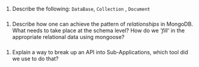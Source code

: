 1.  Describe the following: `DataBase`, `Collection` , `Document`

###

1.  Describe how one can achieve the pattern of _relationships_ in MongoDB. What
    needs to take place at the schema level? How do we _'fill'_ in the
    appropriate relational data using mongoose?

###

1.  Explain a way to break up an API into Sub-Applications, which tool did we use to do that?

###
